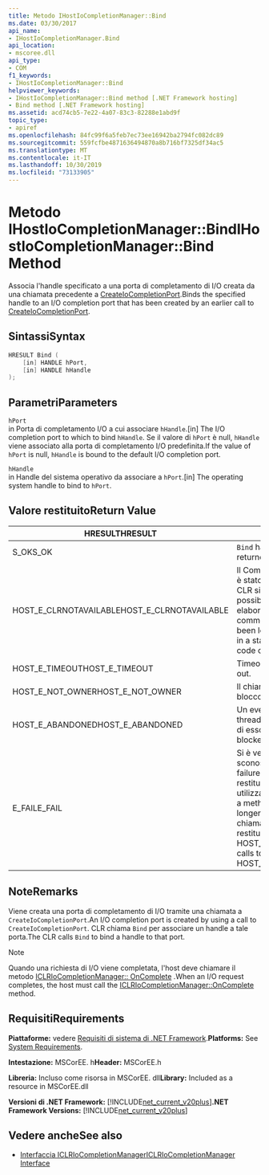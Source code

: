 ```yaml
---
title: Metodo IHostIoCompletionManager::Bind
ms.date: 03/30/2017
api_name:
- IHostIoCompletionManager.Bind
api_location:
- mscoree.dll
api_type:
- COM
f1_keywords:
- IHostIoCompletionManager::Bind
helpviewer_keywords:
- IHostIoCompletionManager::Bind method [.NET Framework hosting]
- Bind method [.NET Framework hosting]
ms.assetid: acd74cb5-7e22-4a07-83c3-82288e1abd9f
topic_type:
- apiref
ms.openlocfilehash: 84fc99f6a5feb7ec73ee16942ba2794fc082dc89
ms.sourcegitcommit: 559fcfbe4871636494870a8b716bf7325df34ac5
ms.translationtype: MT
ms.contentlocale: it-IT
ms.lasthandoff: 10/30/2019
ms.locfileid: "73133905"
---
```

# <a name="ihostiocompletionmanagerbind-method"></a><span data-ttu-id="6fcc3-102">Metodo IHostIoCompletionManager::Bind</span><span class="sxs-lookup"><span data-stu-id="6fcc3-102">IHostIoCompletionManager::Bind Method</span></span>
<span data-ttu-id="6fcc3-103">Associa l'handle specificato a una porta di completamento di I/O creata da una chiamata precedente a [CreateIoCompletionPort](../../../../docs/framework/unmanaged-api/hosting/ihostiocompletionmanager-createiocompletionport-method.md).</span><span class="sxs-lookup"><span data-stu-id="6fcc3-103">Binds the specified handle to an I/O completion port that has been created by an earlier call to [CreateIoCompletionPort](../../../../docs/framework/unmanaged-api/hosting/ihostiocompletionmanager-createiocompletionport-method.md).</span></span>  
  
## <a name="syntax"></a><span data-ttu-id="6fcc3-104">Sintassi</span><span class="sxs-lookup"><span data-stu-id="6fcc3-104">Syntax</span></span>  
  
```cpp  
HRESULT Bind (  
    [in] HANDLE hPort,  
    [in] HANDLE hHandle  
);  
```  
  
## <a name="parameters"></a><span data-ttu-id="6fcc3-105">Parametri</span><span class="sxs-lookup"><span data-stu-id="6fcc3-105">Parameters</span></span>  
 `hPort`  
 <span data-ttu-id="6fcc3-106">in Porta di completamento I/O a cui associare `hHandle`.</span><span class="sxs-lookup"><span data-stu-id="6fcc3-106">[in] The I/O completion port to which to bind `hHandle`.</span></span> <span data-ttu-id="6fcc3-107">Se il valore di `hPort` è null, `hHandle` viene associato alla porta di completamento I/O predefinita.</span><span class="sxs-lookup"><span data-stu-id="6fcc3-107">If the value of `hPort` is null, `hHandle` is bound to the default I/O completion port.</span></span>  
  
 `hHandle`  
 <span data-ttu-id="6fcc3-108">in Handle del sistema operativo da associare a `hPort`.</span><span class="sxs-lookup"><span data-stu-id="6fcc3-108">[in] The operating system handle to bind to `hPort`.</span></span>  
  
## <a name="return-value"></a><span data-ttu-id="6fcc3-109">Valore restituito</span><span class="sxs-lookup"><span data-stu-id="6fcc3-109">Return Value</span></span>  
  
|<span data-ttu-id="6fcc3-110">HRESULT</span><span class="sxs-lookup"><span data-stu-id="6fcc3-110">HRESULT</span></span>|<span data-ttu-id="6fcc3-111">Descrizione</span><span class="sxs-lookup"><span data-stu-id="6fcc3-111">Description</span></span>|  
|-------------|-----------------|  
|<span data-ttu-id="6fcc3-112">S_OK</span><span class="sxs-lookup"><span data-stu-id="6fcc3-112">S_OK</span></span>|<span data-ttu-id="6fcc3-113">`Bind` ha restituito un esito positivo.</span><span class="sxs-lookup"><span data-stu-id="6fcc3-113">`Bind` returned successfully.</span></span>|  
|<span data-ttu-id="6fcc3-114">HOST_E_CLRNOTAVAILABLE</span><span class="sxs-lookup"><span data-stu-id="6fcc3-114">HOST_E_CLRNOTAVAILABLE</span></span>|<span data-ttu-id="6fcc3-115">Il Common Language Runtime (CLR) non è stato caricato in un processo oppure CLR si trova in uno stato in cui non è possibile eseguire codice gestito o elaborare la chiamata correttamente.</span><span class="sxs-lookup"><span data-stu-id="6fcc3-115">The common language runtime (CLR) has not been loaded into a process, or the CLR is in a state in which it cannot run managed code or process the call successfully.</span></span>|  
|<span data-ttu-id="6fcc3-116">HOST_E_TIMEOUT</span><span class="sxs-lookup"><span data-stu-id="6fcc3-116">HOST_E_TIMEOUT</span></span>|<span data-ttu-id="6fcc3-117">Timeout della chiamata.</span><span class="sxs-lookup"><span data-stu-id="6fcc3-117">The call timed out.</span></span>|  
|<span data-ttu-id="6fcc3-118">HOST_E_NOT_OWNER</span><span class="sxs-lookup"><span data-stu-id="6fcc3-118">HOST_E_NOT_OWNER</span></span>|<span data-ttu-id="6fcc3-119">Il chiamante non è il proprietario del blocco.</span><span class="sxs-lookup"><span data-stu-id="6fcc3-119">The caller does not own the lock.</span></span>|  
|<span data-ttu-id="6fcc3-120">HOST_E_ABANDONED</span><span class="sxs-lookup"><span data-stu-id="6fcc3-120">HOST_E_ABANDONED</span></span>|<span data-ttu-id="6fcc3-121">Un evento è stato annullato mentre un thread bloccato o Fiber era in attesa su di esso.</span><span class="sxs-lookup"><span data-stu-id="6fcc3-121">An event was canceled while a blocked thread or fiber was waiting on it.</span></span>|  
|<span data-ttu-id="6fcc3-122">E_FAIL</span><span class="sxs-lookup"><span data-stu-id="6fcc3-122">E_FAIL</span></span>|<span data-ttu-id="6fcc3-123">Si è verificato un errore irreversibile sconosciuto.</span><span class="sxs-lookup"><span data-stu-id="6fcc3-123">An unknown catastrophic failure occurred.</span></span> <span data-ttu-id="6fcc3-124">Quando un metodo restituisce E_FAIL, CLR non è più utilizzabile all'interno del processo.</span><span class="sxs-lookup"><span data-stu-id="6fcc3-124">When a method returns E_FAIL, the CLR is no longer usable within the process.</span></span> <span data-ttu-id="6fcc3-125">Le chiamate successive ai metodi di hosting restituiscono HOST_E_CLRNOTAVAILABLE.</span><span class="sxs-lookup"><span data-stu-id="6fcc3-125">Subsequent calls to hosting methods return HOST_E_CLRNOTAVAILABLE.</span></span>|  
  
## <a name="remarks"></a><span data-ttu-id="6fcc3-126">Note</span><span class="sxs-lookup"><span data-stu-id="6fcc3-126">Remarks</span></span>  
 <span data-ttu-id="6fcc3-127">Viene creata una porta di completamento di I/O tramite una chiamata a `CreateIoCompletionPort`.</span><span class="sxs-lookup"><span data-stu-id="6fcc3-127">An I/O completion port is created by using a call to `CreateIoCompletionPort`.</span></span> <span data-ttu-id="6fcc3-128">CLR chiama `Bind` per associare un handle a tale porta.</span><span class="sxs-lookup"><span data-stu-id="6fcc3-128">The CLR calls `Bind` to bind a handle to that port.</span></span>  
  
> [!NOTE]
> <span data-ttu-id="6fcc3-129">Quando una richiesta di I/O viene completata, l'host deve chiamare il metodo [ICLRIoCompletionManager:: OnComplete](../../../../docs/framework/unmanaged-api/hosting/iclriocompletionmanager-oncomplete-method.md) .</span><span class="sxs-lookup"><span data-stu-id="6fcc3-129">When an I/O request completes, the host must call the [ICLRIoCompletionManager::OnComplete](../../../../docs/framework/unmanaged-api/hosting/iclriocompletionmanager-oncomplete-method.md) method.</span></span>  
  
## <a name="requirements"></a><span data-ttu-id="6fcc3-130">Requisiti</span><span class="sxs-lookup"><span data-stu-id="6fcc3-130">Requirements</span></span>  
 <span data-ttu-id="6fcc3-131">**Piattaforme:** vedere [Requisiti di sistema di .NET Framework](../../../../docs/framework/get-started/system-requirements.md).</span><span class="sxs-lookup"><span data-stu-id="6fcc3-131">**Platforms:** See [System Requirements](../../../../docs/framework/get-started/system-requirements.md).</span></span>  
  
 <span data-ttu-id="6fcc3-132">**Intestazione:** MSCorEE. h</span><span class="sxs-lookup"><span data-stu-id="6fcc3-132">**Header:** MSCorEE.h</span></span>  
  
 <span data-ttu-id="6fcc3-133">**Libreria:** Incluso come risorsa in MSCorEE. dll</span><span class="sxs-lookup"><span data-stu-id="6fcc3-133">**Library:** Included as a resource in MSCorEE.dll</span></span>  
  
 <span data-ttu-id="6fcc3-134">**Versioni di .NET Framework:** [!INCLUDE[net_current_v20plus](../../../../includes/net-current-v20plus-md.md)]</span><span class="sxs-lookup"><span data-stu-id="6fcc3-134">**.NET Framework Versions:** [!INCLUDE[net_current_v20plus](../../../../includes/net-current-v20plus-md.md)]</span></span>  
  
## <a name="see-also"></a><span data-ttu-id="6fcc3-135">Vedere anche</span><span class="sxs-lookup"><span data-stu-id="6fcc3-135">See also</span></span>

- [<span data-ttu-id="6fcc3-136">Interfaccia ICLRIoCompletionManager</span><span class="sxs-lookup"><span data-stu-id="6fcc3-136">ICLRIoCompletionManager Interface</span></span>](../../../../docs/framework/unmanaged-api/hosting/iclriocompletionmanager-interface.md)
